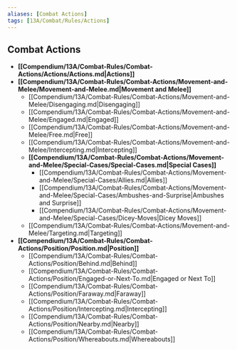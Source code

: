 ```yaml
---
aliases: [Combat Actions]
tags: [13A/Combat/Rules/Actions]
---
```


## Combat Actions

- **[[Compendium/13A/Combat-Rules/Combat-Actions/Actions/Actions.md|Actions]]**
- **[[Compendium/13A/Combat-Rules/Combat-Actions/Movement-and-Melee/Movement-and-Melee.md|Movement and Melee]]**
	- [[Compendium/13A/Combat-Rules/Combat-Actions/Movement-and-Melee/Disengaging.md|Disengaging]]
	- [[Compendium/13A/Combat-Rules/Combat-Actions/Movement-and-Melee/Engaged.md|Engaged]]
	- [[Compendium/13A/Combat-Rules/Combat-Actions/Movement-and-Melee/Free.md|Free]]
	- [[Compendium/13A/Combat-Rules/Combat-Actions/Movement-and-Melee/Intercepting.md|Intercepting]]
	- **[[Compendium/13A/Combat-Rules/Combat-Actions/Movement-and-Melee/Special-Cases/Special-Cases.md|Special Cases]]**
		- [[Compendium/13A/Combat-Rules/Combat-Actions/Movement-and-Melee/Special-Cases/Allies.md|Allies]]
		- [[Compendium/13A/Combat-Rules/Combat-Actions/Movement-and-Melee/Special-Cases/Ambushes-and-Surprise|Ambushes and Surprise]]
		- [[Compendium/13A/Combat-Rules/Combat-Actions/Movement-and-Melee/Special-Cases/Dicey-Moves|Dicey Moves]]
	- [[Compendium/13A/Combat-Rules/Combat-Actions/Movement-and-Melee/Targeting.md|Targeting]]
- **[[Compendium/13A/Combat-Rules/Combat-Actions/Position/Position.md|Position]]**
	- [[Compendium/13A/Combat-Rules/Combat-Actions/Position/Behind.md|Behind]]
	- [[Compendium/13A/Combat-Rules/Combat-Actions/Position/Engaged-or-Next-To.md|Engaged or Next To]]
	- [[Compendium/13A/Combat-Rules/Combat-Actions/Position/Faraway.md|Faraway]]
	- [[Compendium/13A/Combat-Rules/Combat-Actions/Position/Intercepting.md|Intercepting]]
	- [[Compendium/13A/Combat-Rules/Combat-Actions/Position/Nearby.md|Nearby]]
	- [[Compendium/13A/Combat-Rules/Combat-Actions/Position/Whereabouts.md|Whereabouts]]

